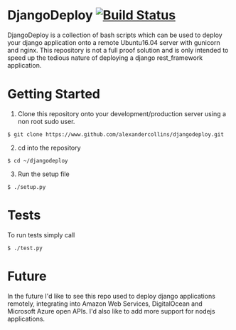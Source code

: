 # DjangoDeploy                                                                              [![Build Status](https://travis-ci.com/AlexanderCollins/DjangoDeploy.svg?token=npni315gymyQYezKVkZU&branch=master)](https://travis-ci.com/AlexanderCollins/DjangoDeploy)
DjangoDeploy is a collection of bash scripts which can be used to deploy your django application onto a remote Ubuntu16.04 server with gunicorn and nginx. 
This repository is not a full proof solution and is only intended to speed up the tedious nature of deploying a django rest_framework application.

# Getting Started
1. Clone this repository onto your development/production server using a non root sudo user.

```$ git clone https://www.github.com/alexandercollins/djangodeploy.git```

2. cd into the repository

```$ cd ~/djangodeploy```

3. Run the setup file

```$ ./setup.py```


# Tests
To run tests simply call

```$ ./test.py```

# Future
In the future I'd like to see this repo used to deploy django applications remotely, integrating into Amazon Web Services, DigitalOcean and Microsoft Azure open APIs.
I'd also like to add more support for nodejs applications.